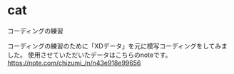# cat
コーディングの練習

コーディングの練習のために「XDデータ」を元に模写コーディングをしてみました。
使用させていただいたデータはこちらのnoteです。
https://note.com/chizumi_/n/n43e918e99656

